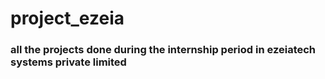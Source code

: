 # project_ezeia
### all the projects done during the internship period in ezeiatech systems private limited
